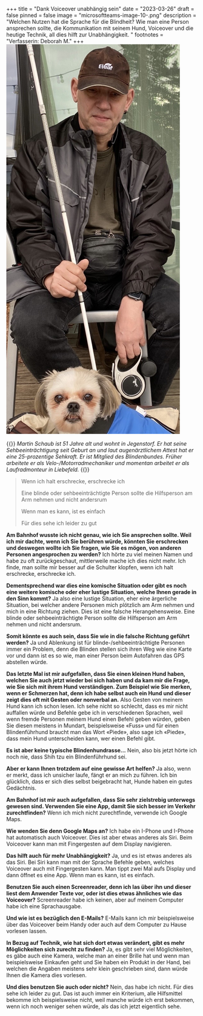 +++
title = "Dank Voiceover unabhängig sein"
date = "2023-03-26"
draft = false
pinned = false
image = "microsoftteams-image-10-.png"
description = "Welchen Nutzen hat die Sprache für die Blindheit? Wie man eine Person ansprechen sollte, die Kommunikation mit seinem Hund, Voiceover und die heutige Technik, all dies hilft zur Unabhängigkeit. "
footnotes = "Verfasserin: Deborah M."
+++
![](microsoftteams-image-10-.png "Martin Schaub mit seinem Hund Ronnja")

{{<box>}}
*Martin Schaub ist 51 Jahre alt und wohnt in Jegenstorf. Er hat seine Sehbeeinträchtigung seit Geburt an und laut augenärztlichem Attest hat er eine 25-prozentige Sehkraft. Er ist Mitglied des Blindenbundes. Früher arbeitete er als Velo-/Motorradmechaniker und momentan arbeitet er als Laufradmonteur in Liebefeld.* 
{{</box>}}

> Wenn ich halt erschrecke, erschrecke ich
>
> Eine blinde oder sehbeeinträchtigte Person sollte die Hilfsperson am Arm nehmen und nicht andersrum
>
> Wenn man es kann, ist es einfach
>
> Für dies sehe ich leider zu gut

**Am Bahnhof wusste ich nicht genau, wie ich Sie ansprechen sollte. Weil ich mir dachte, wenn ich Sie berühren würde, könnten Sie erschrecken und deswegen wollte ich Sie fragen, wie Sie es mögen, von anderen Personen angesprochen zu werden?**
Ich hörte zu viel meinen Namen und habe zu oft zurückgeschaut, mittlerweile mache ich dies nicht mehr. Ich finde, man sollte mir besser auf die Schulter klopfen, wenn ich halt erschrecke, erschrecke ich.

**Dementsprechend war dies eine komische Situation oder gibt es noch eine weitere komische oder eher lustige Situation, welche Ihnen gerade in den Sinn kommt?**
Ja also eine lustige Situation, eher eine ärgerliche Situation, bei welcher andere Personen mich plötzlich am Arm nehmen und mich in eine Richtung ziehen. Dies ist eine falsche Herangehensweise. Eine blinde oder sehbeeinträchtigte Person sollte die Hilfsperson am Arm nehmen und nicht andersrum.

**Somit könnte es auch sein, dass Sie wie in die falsche Richtung geführt werden?**
Ja und Ablenkung ist für blinde-/sehbeeinträchtigte Personen immer ein Problem, denn die Blinden stellen sich ihren Weg wie eine Karte vor und dann ist es so wie, man einer Person beim Autofahren das GPS abstellen würde.

**Das letzte Mal ist mir aufgefallen, dass Sie einen kleinen Hund haben, welchen Sie auch jetzt wieder bei sich haben und da kam mir die Frage, wie Sie sich mit ihrem Hund verständigen. Zum Beispiel wie Sie merken, wenn er Schmerzen hat, denn ich habe selbst auch ein Hund und dieser zeigt dies oft mit Gesten oder nonverbal an.**
Also Gesten von meinem Hund kann ich schon lesen. Ich sehe nicht so schlecht, dass es mir nicht auffallen würde und Befehle gebe ich in verschiedenen Sprachen, weil wenn fremde Personen meinem Hund einen Befehl geben würden, geben Sie diesen meistens in Mundart, beispielsweise «Fuss» und für einen Blindenführhund braucht man das Wort «Piede», also sage ich «Piede», dass mein Hund unterscheiden kann, wer einen Befehl gibt.

**Es ist aber keine typische Blindenhundrasse…**
Nein, also bis jetzt hörte ich noch nie, dass Shih tzu ein Blindenführhund sei.

**Aber er kann Ihnen trotzdem auf eine gewisse Art helfen?**
Ja also, wenn er merkt, dass ich unsicher laufe, fängt er an mich zu führen. Ich bin glücklich, dass er sich dies selbst beigebracht hat, Hunde haben ein gutes Gedächtnis.

**Am Bahnhof ist mir auch aufgefallen, dass Sie sehr zielstrebig unterwegs gewesen sind. Verwenden Sie eine App, damit Sie sich besser im Verkehr zurechtfinden?** 
Wenn ich mich nicht zurechtfinde, verwende ich Google Maps.

**Wie wenden Sie denn Google Maps an?**
Ich habe ein I-Phone und I-Phone hat automatisch auch Voiceover. Dies ist aber etwas anderes als Siri. Beim Voiceover kann man mit Fingergesten auf dem Display navigieren. 

**Das hilft auch für mehr Unabhängigkeit?**
Ja, und es ist etwas anderes als das Siri. Bei Siri kann man mit der Sprache Befehle geben, welches Voiceover auch mit Fingergesten kann. Man tippt zwei Mal aufs Display und dann öffnet es eine App. Wenn man es kann, ist es einfach.

**Benutzen Sie auch einen Screenreader, denn ich las über ihn und dieser liest dem Anwender Texte vor, oder ist dies etwas ähnliches wie das Voiceover?** 
Screenreader habe ich keinen, aber auf meinem Computer habe ich eine Sprachausgabe.

**Und wie ist es bezüglich den E-Mails?** 
E-Mails kann ich mir beispielsweise über das Voiceover beim Handy oder auch auf dem Computer zu Hause vorlesen lassen.

**In Bezug auf Technik, wie hat sich dort etwas verändert, gibt es mehr Möglichkeiten sich zurecht zu finden?**
Ja, es gibt sehr viel Möglichkeiten, es gäbe auch eine Kamera, welche man an einer Brille hat und wenn man beispielsweise Einkaufen geht und Sie haben ein Produkt in der Hand, bei welchen die Angaben meistens sehr klein geschrieben sind, dann würde Ihnen die Kamera dies vorlesen.

**Und dies benutzen Sie auch oder nicht?**
Nein, das habe ich nicht. Für dies sehe ich leider zu gut. Das ist auch immer ein Kriterium, alle Hilfsmittel bekomme ich beispielsweise nicht, weil manche würde ich erst bekommen, wenn ich noch weniger sehen würde, als das ich jetzt eigentlich sehe.
